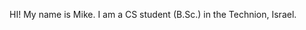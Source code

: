 HI! My name is Mike. I am a CS student (B.Sc.) in the Technion, Israel.

<!---
mikealexx/mikealexx is a ✨ special ✨ repository because its `README.md` (this file) appears on your GitHub profile.
You can click the Preview link to take a look at your changes.
--->

